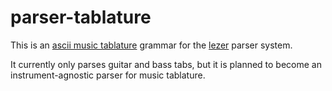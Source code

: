 # parser-tablature

This is an [ascii music tablature](https://en.wikipedia.org/wiki/ASCII_tab) grammar for the [lezer](https://lezer.codemirror.net/) parser system.

It currently only parses guitar and bass tabs, but it is planned to become an instrument-agnostic parser for music tablature.
